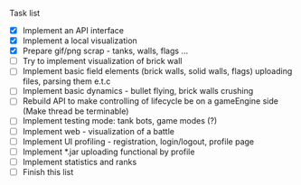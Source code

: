 Task list

- [X] Implement an API interface
- [X] Implement a local visualization
- [X] Prepare gif/png scrap - tanks, walls, flags ...
- [ ] Try to implement visualization of brick wall
- [ ] Implement basic field elements (brick walls, solid walls, flags) uploading files, parsing them e.t.c
- [ ] Implement basic dynamics - bullet flying, brick walls crushing
- [ ] Rebuild API to make controlling of lifecycle be on a gameEngine side (Make thread be terminable)
- [ ] Implement testing mode: tank bots, game modes (?)
- [ ] Implement web - visualization of a battle
- [ ] Implement UI profiling - registration, login/logout, profile page
- [ ] Implement *.jar uploading functional by profile
- [ ] Implement statistics and ranks
- [ ] Finish this list